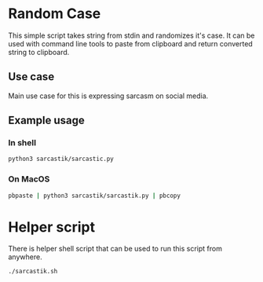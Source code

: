 # Random Case

This simple script takes string from stdin and randomizes it's case.
It can be used with command line tools to paste from clipboard and return converted string to clipboard.

## Use case

Main use case for this is expressing sarcasm on social media.

## Example usage

### In shell
    
```bash
python3 sarcastik/sarcastic.py
```

### On MacOS

```bash
pbpaste | python3 sarcastik/sarcastik.py | pbcopy
```

# Helper script

There is helper shell script that can be used to run this script from anywhere.

```bash
./sarcastik.sh
```